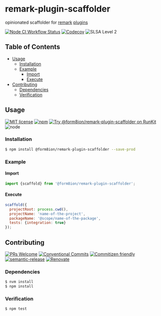 # remark-plugin-scaffolder

opinionated scaffolder for [remark](https://github.com/remarkjs/remark) [plugins](https://github.com/remarkjs/remark/blob/master/doc/plugins.md)

<!--status-badges start -->

[![Node CI Workflow Status][github-actions-ci-badge]][github-actions-ci-link]
[![Codecov][coverage-badge]][coverage-link]
![SLSA Level 2][slsa-badge]

<!--status-badges end -->

## Table of Contents

* [Usage](#usage)
  * [Installation](#installation)
  * [Example](#example)
    * [Import](#import)
    * [Execute](#execute)
* [Contributing](#contributing)
  * [Dependencies](#dependencies)
  * [Verification](#verification)

## Usage

<!--consumer-badges start -->

[![MIT license][license-badge]][license-link]
[![npm][npm-badge]][npm-link]
[![Try @form8ion/remark-plugin-scaffolder on RunKit][runkit-badge]][runkit-link]
![node][node-badge]

<!--consumer-badges end -->

### Installation

```sh
$ npm install @form8ion/remark-plugin-scaffolder --save-prod
```

### Example

#### Import

```javascript
import {scaffold} from '@form8ion/remark-plugin-scaffolder';
```

#### Execute

```javascript
scaffold({
  projectRoot: process.cwd(),
  projectName: 'name-of-the-project',
  packageName: '@scope/name-of-the-package',
  tests: {integration: true}
});
```

## Contributing

<!--contribution-badges start -->

[![PRs Welcome][PRs-badge]][PRs-link]
[![Conventional Commits][commit-convention-badge]][commit-convention-link]
[![Commitizen friendly][commitizen-badge]][commitizen-link]
[![semantic-release][semantic-release-badge]][semantic-release-link]
[![Renovate][renovate-badge]][renovate-link]

<!--contribution-badges end -->

### Dependencies

```sh
$ nvm install
$ npm install
```

### Verification

```sh
$ npm test
```

[PRs-link]: http://makeapullrequest.com

[PRs-badge]: https://img.shields.io/badge/PRs-welcome-brightgreen.svg

[commit-convention-link]: https://conventionalcommits.org

[commit-convention-badge]: https://img.shields.io/badge/Conventional%20Commits-1.0.0-yellow.svg

[commitizen-link]: http://commitizen.github.io/cz-cli/

[commitizen-badge]: https://img.shields.io/badge/commitizen-friendly-brightgreen.svg

[semantic-release-link]: https://github.com/semantic-release/semantic-release

[semantic-release-badge]: https://img.shields.io/badge/semantic--release-angular-e10079?logo=semantic-release

[renovate-link]: https://renovatebot.com

[renovate-badge]: https://img.shields.io/badge/renovate-enabled-brightgreen.svg?logo=renovatebot

[license-link]: LICENSE

[license-badge]: https://img.shields.io/github/license/form8ion/remark-plugin-scaffolder.svg?logo=opensourceinitiative

[npm-link]: https://www.npmjs.com/package/@form8ion/remark-plugin-scaffolder

[npm-badge]: https://img.shields.io/npm/v/@form8ion/remark-plugin-scaffolder?logo=npm

[runkit-link]: https://npm.runkit.com/@form8ion/remark-plugin-scaffolder

[runkit-badge]: https://badge.runkitcdn.com/@form8ion/remark-plugin-scaffolder.svg

[github-actions-ci-link]: https://github.com/form8ion/remark-plugin-scaffolder/actions?query=workflow%3A%22Node.js+CI%22+branch%3Amaster

[github-actions-ci-badge]: https://github.com/form8ion/remark-plugin-scaffolder/workflows/Node.js%20CI/badge.svg

[coverage-link]: https://codecov.io/github/form8ion/remark-plugin-scaffolder

[coverage-badge]: https://img.shields.io/codecov/c/github/form8ion/remark-plugin-scaffolder?logo=codecov

[slsa-badge]: https://slsa.dev/images/gh-badge-level2.svg

[node-badge]: https://img.shields.io/node/v/@form8ion/remark-plugin-scaffolder?logo=node.js
